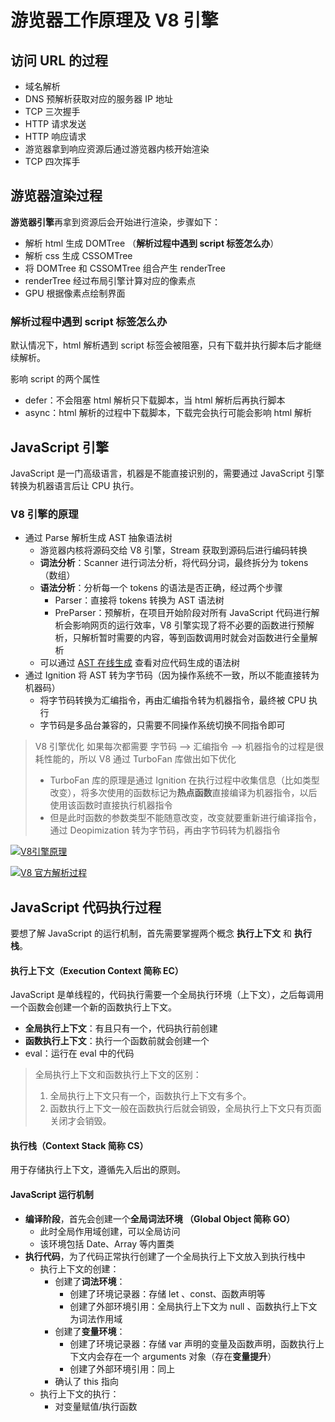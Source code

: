 # 游览器工作原理及 V8 引擎

## 访问 URL 的过程

- 域名解析
- DNS 预解析获取对应的服务器 IP 地址
- TCP 三次握手
- HTTP 请求发送
- HTTP 响应请求
- 游览器拿到响应资源后通过游览器内核开始渲染
- TCP 四次挥手

## 游览器渲染过程

**游览器引擎**再拿到资源后会开始进行渲染，步骤如下：

- 解析 html 生成 DOMTree （**解析过程中遇到 script 标签怎么办**）
- 解析 css 生成 CSSOMTree
- 将 DOMTree 和 CSSOMTree 组合产生 renderTree
- renderTree 经过布局引擎计算对应的像素点
- GPU 根据像素点绘制界面

### **解析过程中遇到 script 标签怎么办**

默认情况下，html 解析遇到 script 标签会被阻塞，只有下载并执行脚本后才能继续解析。

影响 script 的两个属性

- defer：不会阻塞 html 解析只下载脚本，当 html 解析后再执行脚本
- async：html 解析的过程中下载脚本，下载完会执行可能会影响 html 解析

## JavaScript 引擎

JavaScript 是一门高级语言，机器是不能直接识别的，需要通过 JavaScript 引擎转换为机器语言后让 CPU 执行。

### V8 引擎的原理

- 通过 Parse 解析生成 AST 抽象语法树
  - 游览器内核将源码交给 V8 引擎，Stream 获取到源码后进行编码转换
  - **词法分析**：Scanner 进行词法分析，将代码分词，最终拆分为 tokens（数组）
  - **语法分析**：分析每一个 tokens 的语法是否正确，经过两个步骤
    - Parser：直接将 tokens 转换为 AST 语法树
    - PreParser：预解析，在项目开始阶段对所有 JavaScript 代码进行解析会影响网页的运行效率，V8 引擎实现了将不必要的函数进行预解析，只解析暂时需要的内容，等到函数调用时就会对函数进行全量解析
  - 可以通过 [AST 在线生成](https://astexplorer.net/) 查看对应代码生成的语法树
- 通过 Ignition 将 AST 转为字节码（因为操作系统不一致，所以不能直接转为机器码）
  - 将字节码转换为汇编指令，再由汇编指令转为机器指令，最终被 CPU 执行
  - 字节码是多品台兼容的，只需要不同操作系统切换不同指令即可

> V8 引擎优化
> 如果每次都需要 字节码 —> 汇编指令 —> 机器指令的过程是很耗性能的，所以 V8 通过 TurboFan 库做出如下优化
>
> - TurboFan 库的原理是通过 Ignition 在执行过程中收集信息（比如类型改变），将多次使用的函数标记为**热点函数**直接编译为机器指令，以后使用该函数时直接执行机器指令
> - 但是此时函数的参数类型不能随意改变，改变就要重新进行编译指令，通过 Deopimization 转为字节码，再由字节码转为机器指令

[![V8引擎原理](https://s1.ax1x.com/2023/04/10/ppqkYSf.png)](https://imgse.com/i/ppqkYSf)

[![V8 官方解析过程](https://s1.ax1x.com/2023/04/10/ppqVWnS.png)](https://imgse.com/i/ppqVWnS)

## JavaScript 代码执行过程

要想了解 JavaScript 的运行机制，首先需要掌握两个概念 **执行上下文** 和 **执行栈**。

#### 执行上下文（Execution Context 简称 EC）

JavaScript 是单线程的，代码执行需要一个全局执行环境（上下文），之后每调用一个函数会创建一个新的函数执行上下文。

- **全局执行上下文**：有且只有一个，代码执行前创建
- **函数执行上下文**：执行一个函数前就会创建一个
- eval：运行在 eval 中的代码

> 全局执行上下文和函数执行上下文的区别：
>
> 1. 全局执行上下文只有一个，函数执行上下文有多个。
> 2. 函数执行上下文一般在函数执行后就会销毁，全局执行上下文只有页面关闭才会销毁。

#### 执行栈（Context Stack 简称 CS）

用于存储执行上下文，遵循先入后出的原则。

#### JavaScript 运行机制

- **编译阶段**，首先会创建一个**全局词法环境 （Global Object 简称 GO）**
  - 此时全局作用域创建，可以全局访问
  - 该环境包括 Date、Array 等内置类
- **执行代码**，为了代码正常执行创建了一个全局执行上下文放入到执行栈中
  - 执行上下文的创建：
    - 创建了**词法环境**：
      - 创建了环境记录器：存储 let 、const、函数声明等
      - 创建了外部环境引用：全局执行上下文为 null 、函数执行上下文为词法作用域
    - 创建了**变量环境**：
      - 创建了环境记录器：存储 var 声明的变量及函数声明，函数执行上下文内会存在一个 arguments 对象（存在**变量提升**）
      - 创建了外部环境引用：同上
    - 确认了 this 指向
  - 执行上下文的执行：
    - 对变量赋值/执行函数
